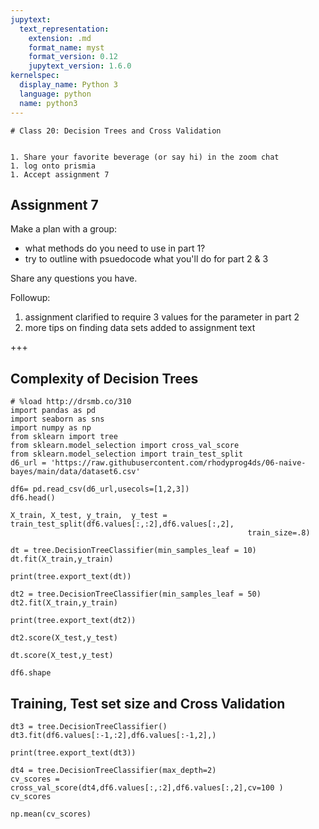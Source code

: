 ```yaml
---
jupytext:
  text_representation:
    extension: .md
    format_name: myst
    format_version: 0.12
    jupytext_version: 1.6.0
kernelspec:
  display_name: Python 3
  language: python
  name: python3
---
```


```{raw-cell}
# Class 20: Decision Trees and Cross Validation


1. Share your favorite beverage (or say hi) in the zoom chat
1. log onto prismia
1. Accept assignment 7
```

<!-- annotate: Assignment 7  --> 
## Assignment 7 

Make a plan with a group:
- what methods do you need to use in part 1?
- try to outline with psuedocode what you'll do for part 2 & 3

Share any questions you have. 

Followup:
1. assignment clarified to require 3 values for the parameter in part 2
1. more tips on finding data sets added to assignment text

+++

<!-- annotate: Complexity of Decision Trees --> 
## Complexity of Decision Trees

```{code-cell} ipython3
# %load http://drsmb.co/310
import pandas as pd
import seaborn as sns
import numpy as np
from sklearn import tree
from sklearn.model_selection import cross_val_score
from sklearn.model_selection import train_test_split
d6_url = 'https://raw.githubusercontent.com/rhodyprog4ds/06-naive-bayes/main/data/dataset6.csv'
```

```{code-cell} ipython3
df6= pd.read_csv(d6_url,usecols=[1,2,3])
df6.head()
```

```{code-cell} ipython3
X_train, X_test, y_train,  y_test = train_test_split(df6.values[:,:2],df6.values[:,2],
                                                     train_size=.8)
```

```{code-cell} ipython3
dt = tree.DecisionTreeClassifier(min_samples_leaf = 10)
dt.fit(X_train,y_train)
```

```{code-cell} ipython3
print(tree.export_text(dt))
```

```{code-cell} ipython3
dt2 = tree.DecisionTreeClassifier(min_samples_leaf = 50)
dt2.fit(X_train,y_train)
```

```{code-cell} ipython3
print(tree.export_text(dt2))
```

```{code-cell} ipython3
dt2.score(X_test,y_test)
```

```{code-cell} ipython3
dt.score(X_test,y_test)
```

```{code-cell} ipython3
df6.shape
```

<!-- annotate: Training, Test set size and Cross Validation --> 
## Training, Test set size and Cross Validation

```{code-cell} ipython3
dt3 = tree.DecisionTreeClassifier()
dt3.fit(df6.values[:-1,:2],df6.values[:-1,2],)
```

```{code-cell} ipython3
print(tree.export_text(dt3))
```

```{code-cell} ipython3
dt4 = tree.DecisionTreeClassifier(max_depth=2)
cv_scores = cross_val_score(dt4,df6.values[:,:2],df6.values[:,2],cv=100 )
cv_scores
```

```{code-cell} ipython3
np.mean(cv_scores)
```

```{code-cell} ipython3

```
